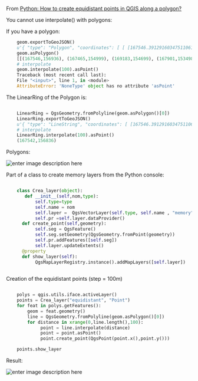 From [Python: How to create equidistant points in QGIS along a polygon?](gis.stackexchange.com/questions/81481/how-to-create-equidistant-points-in-qgis-along-a-polygon)

You cannot use interpolate() with polygons:

If you have a polygon:

```python
    geom.exportToGeoJSON()
    u'{ "type": "Polygon", "coordinates": [ [ [167546.39129160347511061, 156935.60758662305306643], [167464.55340823522419669, 154998.77768024150282145], [169183.148958968144143, 154698.70544122465071268], [167901.02211953248479404, 153498.41648515724227764], [167109.92258030621451326, 152734.59624038706533611], [165364.04773511723033153, 154725.98473568074405193], [167546.39129160347511061, 156935.60758662305306643] ] ] }'  
    geom.asPolygon()
    [[(167546,156936), (167465,154999), (169183,154699), (167901,153498), (167110,152735), (165364,154726), (167546,156936)]]
    # interpolate
    geom.interpolate(100).asPoint()
    Traceback (most recent call last):
    File "<input>", line 1, in <module>
    AttributeError: 'NoneType' object has no attribute 'asPoint'
```

The LinearRing of the Polygon is:

```python

    LinearRing = QgsGeometry.fromPolyline(geom.asPolygon()[0])
    LinearRing.exportToGeoJSON()
    u'{ "type": "LineString", "coordinates": [ [167546.39129160347511061, 156935.60758662305306643], [167464.55340823522419669, 154998.77768024150282145], [169183.148958968144143, 154698.70544122465071268], [167901.02211953248479404, 153498.41648515724227764], [167109.92258030621451326, 152734.59624038706533611], [165364.04773511723033153, 154725.98473568074405193], [167546.39129160347511061, 156935.60758662305306643] ] }'
    # interpolate
    LinearRing.interpolate(100).asPoint()
    (167542,156836)
```   

Polygons:

![enter image description here][1]


Part of a class to create memory layers from the Python console:

```python

    class Crea_layer(object):
       def __init__(self,nom,type):
           self.type=type
           self.name = nom
           self.layer =  QgsVectorLayer(self.type, self.name , "memory")
           self.pr =self.layer.dataProvider() 
      def create_point(self,geometry):
           self.seg = QgsFeature()
           self.seg.setGeometry(QgsGeometry.fromPoint(geometry))
           self.pr.addFeatures([self.seg])
           self.layer.updateExtents()
      @property
      def show_layer(self):
           QgsMapLayerRegistry.instance().addMapLayers([self.layer])
           
```

Creation of the equidistant points (step = 100m)

```python

    polys = qgis.utils.iface.activeLayer()
    points = Crea_layer("equidistant", "Point")
    for feat in polys.getFeatures():
        geom = feat.geometry()
        line = QgsGeometry.fromPolyline(geom.asPolygon()[0])
        for distance in xrange(0,line.length(),100):
             point = line.interpolate(distance)
             point = point.asPoint()
             point.create_point(QgsPoint(point.x(),point.y()))

    points.show_layer
```
Result:

![enter image description here][2]



 [1]: http://i.stack.imgur.com/4Umdz.jpg
 [2]: http://i.stack.imgur.com/dCvZu.jpg
